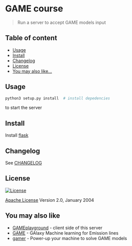# GAME course

> Run a server to accept GAME models input

## Table of content

- [Usage](#usage)
- [Install](#install)
- [Changelog](#changelog)
- [License](#license)
- [You may also like...](#you-may-also-like)


## Usage
```python
python3 setup.py install  # install depedencies
```
to start the server

## Install
Install [flask](flask.pocoo.org)


## Changelog
See [CHANGELOG](https://github.com/sirfoga/gamecourse/blob/master/CHANGELOG.md)


## License
[![License](https://img.shields.io/badge/License-Apache%202.0-blue.svg)](https://opensource.org/licenses/Apache-2.0)

[Apache License](http://www.apache.org/licenses/LICENSE-2.0) Version 2.0, January 2004

## You may also like

- [GAMEplayground](https://github.com/Archetipo95/GAMEplayground) - client side of this server
- [GAME](https://github.com/grazianoucci/game) - GAlaxy Machine learning for Emission lines
- [gamer](https://github.com/sirfoga/gamer) - Power-up your machine to solve GAME models
